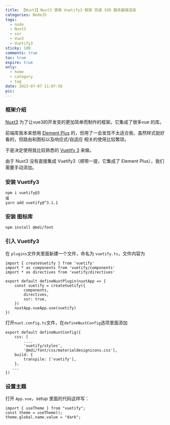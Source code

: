 ```yaml
---
title: 【Nuxt3】Nuxt3 使用 Vuetify3 框架 完成 SSR 服务器端渲染
categories: NodeJS
tags:
  - node 
  - Nuxt3 
  - ssr 
  - Vue3 
  - Vuetify3
sticky: 100
comments: true
toc: true
expire: true
only:
  - home
  - category
  - tag
date: 2023-07-07 11:07:58
pic:
---
```


### 框架介绍
[Nuxt3](https://nuxt.com/ "Nuxt3") 为了让vue3的开发变的更加简单而制作的框架。它集成了很多vue 的库。

前端库我本来想用 [Element Plus](https://element-plus.gitee.io/zh-CN/) 的，但用了一会发现不太适合我，虽然样式挺好看的，但路由和图标以及响应式/自适应 相关的使用比较繁琐。

于是决定使用我比较熟悉的 [Vuetify 3](https://next.vuetifyjs.com/) 来做。

由于 Nuxt3 没有直接集成 Vuetify3（顺带一提，它集成了 Element Plus），我们需要手动添加。


### 安装 Vuetify3

```
npm i vuetify@3
或
yarn add vuetify@^3.1.1

```

### 安装 图标库

```
npm install @mdi/font
```

### 引入 Vuetify3

在 `plugins`文件夹里面新建一个文件，命名为 `vuetify.ts`，文件内容为
```
import { createVuetify } from 'vuetify'
import * as components from 'vuetify/components'
import * as directives from 'vuetify/directives'

export default defineNuxtPlugin(nuxtApp => {
    const vuetify = createVuetify({
        components,
        directives,
        ssr: true,
    })
    nuxtApp.vueApp.use(vuetify)
})
```

打开`nuxt.config.ts`文件，在`defineNuxtConfig`选项里面添加
```
export default defineNuxtConfig({
    css: [
		....
		'vuetify/styles',
		'@mdi/font/css/materialdesignicons.css'],
    build: {
        transpile: ['vuetify'],
    },
   ...
})

```

### 设置主题

打开 `App.vue`，setup 里面的代码这样写：
```
import { useTheme } from "vuetify";
const theme = useTheme();
theme.global.name.value = "dark";

```







